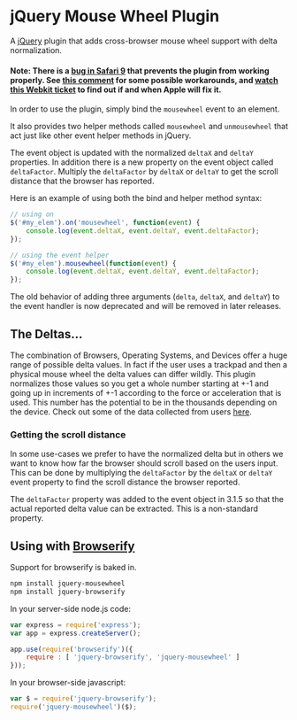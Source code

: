 # jQuery Mouse Wheel Plugin

A [jQuery](http://jquery.com/) plugin that adds cross-browser mouse wheel support with delta normalization.

#### Note: There is a [bug in Safari 9](https://github.com/jquery/jquery-mousewheel/issues/156) that prevents the plugin from working properly. See [this comment](https://github.com/jquery/jquery-mousewheel/issues/156#issuecomment-185433754) for some possible workarounds, and [watch this Webkit ticket](https://bugs.webkit.org/show_bug.cgi?id=149526) to find out if and when Apple will fix it.

In order to use the plugin, simply bind the `mousewheel` event to an element.

It also provides two helper methods called `mousewheel` and `unmousewheel`
that act just like other event helper methods in jQuery.

The event object is updated with the normalized `deltaX` and `deltaY` properties.
In addition there is a new property on the event object called `deltaFactor`. Multiply
the `deltaFactor` by `deltaX` or `deltaY` to get the scroll distance that the browser
has reported.

Here is an example of using both the bind and helper method syntax:

```js
// using on
$('#my_elem').on('mousewheel', function(event) {
	console.log(event.deltaX, event.deltaY, event.deltaFactor);
});

// using the event helper
$('#my_elem').mousewheel(function(event) {
	console.log(event.deltaX, event.deltaY, event.deltaFactor);
});
```

The old behavior of adding three arguments (`delta`, `deltaX`, and `deltaY`) to the
event handler is now deprecated and will be removed in later releases.


## The Deltas...

The combination of Browsers, Operating Systems, and Devices offer a huge range of possible delta values. In fact if the user
uses a trackpad and then a physical mouse wheel the delta values can differ wildly. This plugin normalizes those
values so you get a whole number starting at +-1 and going up in increments of +-1 according to the force or
acceleration that is used. This number has the potential to be in the thousands depending on the device.
Check out some of the data collected from users [here](http://mousewheeldatacollector.herokuapp.com/).

### Getting the scroll distance

In some use-cases we prefer to have the normalized delta but in others we want to know how far the browser should
scroll based on the users input. This can be done by multiplying the `deltaFactor` by the `deltaX` or `deltaY`
event property to find the scroll distance the browser reported.

The `deltaFactor` property was added to the event object in 3.1.5 so that the actual reported delta value can be
extracted. This is a non-standard property.


## Using with [Browserify](http://browserify.org)

Support for browserify is baked in.

```bash
npm install jquery-mousewheel
npm install jquery-browserify
```

In your server-side node.js code:

```js
var express = require('express');
var app = express.createServer();

app.use(require('browserify')({
	require : [ 'jquery-browserify', 'jquery-mousewheel' ]
}));
```

In your browser-side javascript:

```js
var $ = require('jquery-browserify');
require('jquery-mousewheel')($);
```